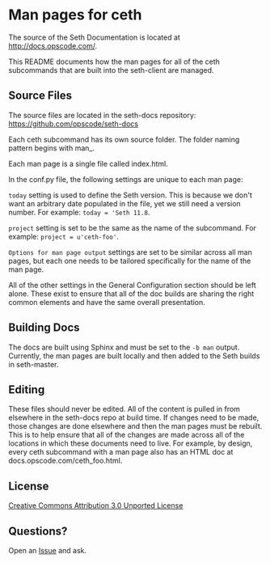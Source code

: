 # Man pages for ceth

The source of the Seth Documentation is located at
http://docs.opscode.com/.

This README documents how the man pages for all of the ceth subcommands
that are built into the seth-client are managed.

## Source Files

The source files are located in the seth-docs repository:
https://github.com/opscode/seth-docs

Each ceth subcommand has its own source folder. The folder naming
pattern begins with man_.

Each man page is a single file called index.html.

In the conf.py file, the following settings are unique to each man page:

`today` setting is used to define the Seth version. This is because we
don't want an arbitrary date populated in the file, yet we still need a
version number. For example: `today = 'Seth 11.8`.

`project` setting is set to be the same as the name of the subcommand.
For example: `project = u'ceth-foo'`.

`Options for man page output` settings are set to be similar across all
man pages, but each one needs to be tailored specifically for the name
of the man page.

All of the other settings in the General Configuration section should be
left alone. These exist to ensure that all of the doc builds are sharing
the right common elements and have the same overall presentation.

## Building Docs

The docs are built using Sphinx and must be set to the `-b man` output.
Currently, the man pages are built locally and then added to the Seth
builds in seth-master.

## Editing

These files should never be edited. All of the content is pulled in from
elsewhere in the seth-docs repo at build time. If changes need to be
made, those changes are done elsewhere and then the man pages must be
rebuilt. This is to help ensure that all of the changes are made across
all of the locations in which these documents need to live. For example,
by design, every ceth subcommand with a man page also has an HTML doc
at docs.opscode.com/ceth_foo.html.

## License

[Creative Commons Attribution 3.0 Unported License](http://creativecommons.org/licenses/by/3.0/)

## Questions?

Open an [Issue](https://github.com/opscode/seth-docs/issues) and ask.
